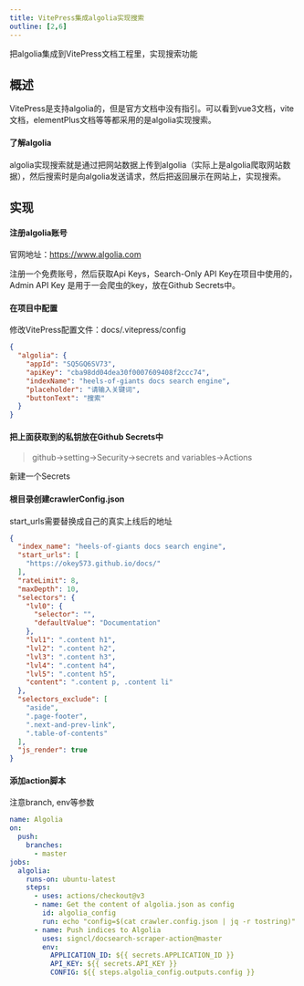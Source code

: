 ```yaml
---
title: VitePress集成algolia实现搜索
outline: [2,6]
---
```


把algolia集成到VitePress文档工程里，实现搜索功能

## 概述

VitePress是支持algolia的，但是官方文档中没有指引。可以看到vue3文档，vite文档，elementPlus文档等等都采用的是algolia实现搜索。

#### 了解algolia

algolia实现搜索就是通过把网站数据上传到algolia（实际上是algolia爬取网站数据），然后搜索时是向algolia发送请求，然后把返回展示在网站上，实现搜索。

## 实现

#### 注册algolia账号

官网地址：https://www.algolia.com

注册一个免费账号，然后获取Api Keys，Search-Only API Key在项目中使用的，Admin API Key 是用于一会爬虫的key，放在Github Secrets中。

#### 在项目中配置

修改VitePress配置文件：docs/.vitepress/config

```json
{
  "algolia": {
    "appId": "SQ5GQ6SV73",
    "apiKey": "cba98dd04dea30f0007609408f2ccc74",
    "indexName": "heels-of-giants docs search engine", 
    "placeholder": "请输入关键词",
    "buttonText": "搜索"
  }
}
```

#### 把上面获取到的私钥放在Github Secrets中

> github->setting->Security->secrets and variables->Actions

新建一个Secrets

#### 根目录创建crawlerConfig.json

start_urls需要替换成自己的真实上线后的地址

```json
{
  "index_name": "heels-of-giants docs search engine",
  "start_urls": [
    "https://okey573.github.io/docs/"
  ],
  "rateLimit": 8,
  "maxDepth": 10,
  "selectors": {
    "lvl0": {
      "selector": "",
      "defaultValue": "Documentation"
    },
    "lvl1": ".content h1",
    "lvl2": ".content h2",
    "lvl3": ".content h3",
    "lvl4": ".content h4",
    "lvl5": ".content h5",
    "content": ".content p, .content li"
  },
  "selectors_exclude": [
    "aside",
    ".page-footer",
    ".next-and-prev-link",
    ".table-of-contents"
  ],
  "js_render": true
}
```

#### 添加action脚本

注意branch, env等参数

```yaml
name: Algolia
on:
  push:
    branches:
      - master
jobs:
  algolia:
    runs-on: ubuntu-latest
    steps:
      - uses: actions/checkout@v3
      - name: Get the content of algolia.json as config
        id: algolia_config
        run: echo "config=$(cat crawler.config.json | jq -r tostring)" >> $GITHUB_OUTPUT
      - name: Push indices to Algolia
        uses: signcl/docsearch-scraper-action@master
        env:
          APPLICATION_ID: ${{ secrets.APPLICATION_ID }}
          API_KEY: ${{ secrets.API_KEY }}
          CONFIG: ${{ steps.algolia_config.outputs.config }}

```
